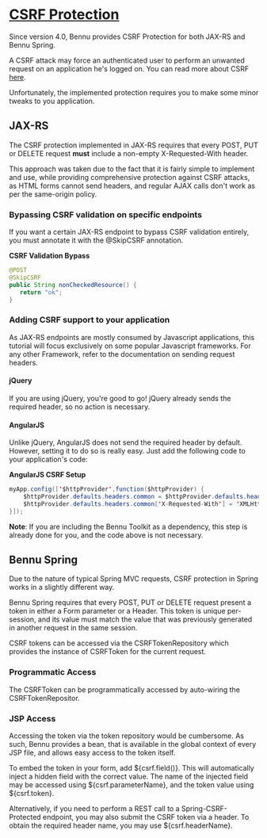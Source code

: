 # [CSRF Protection](./csrf-protection.md)


Since version 4.0, Bennu provides CSRF Protection for both JAX-RS and Bennu Spring.

A CSRF attack may force an authenticated user to perform an unwanted request on an application he's logged on. You can read more about CSRF [here](https://www.owasp.org/index.php/Cross-Site_Request_Forgery_%28CSRF%29).

Unfortunately, the implemented protection requires you to make some minor tweaks to you application.

## JAX-RS

The CSRF protection implemented in JAX-RS requires that every POST, PUT or DELETE request **must** include a non-empty X-Requested-With header.

This approach was taken due to the fact that it is fairly simple to implement and use, while providing comprehensive protection against CSRF attacks, as HTML forms cannot send headers, and regular AJAX calls don't work as per the same-origin policy.

### Bypassing CSRF validation on specific endpoints 

If you want a certain JAX-RS endpoint to bypass CSRF validation entirely, you must annotate it with the @SkipCSRF annotation.

**CSRF Validation Bypass**
 ``` java
@POST
@SkipCSRF
public String nonCheckedResource() {
    return "ok";
}
 ```

 ### Adding CSRF support to your application
As JAX-RS endpoints are mostly consumed by Javascript applications, this tutorial will focus exclusively on some popular Javascript frameworks. For any other Framework, refer to the documentation on sending request headers.


#### **jQuery**


If you are using jQuery, you're good to go! jQuery already sends the required header, so no action is necessary.

#### **AngularJS**

Unlike jQuery, AngularJS does not send the required header by default. However, setting it to do so is really easy. Just add the following code to your application's code:

**AngularJS CSRF Setup**

``` java
myApp.config(['$httpProvider',function($httpProvider) {
    $httpProvider.defaults.headers.common = $httpProvider.defaults.headers.common || {};
    $httpProvider.defaults.headers.common['X-Requested-With'] = 'XMLHttpRequest';
}]);
```


**Note**: If you are including the Bennu Toolkit as a dependency, this step is already done for you, and the code above is not necessary.

## Bennu Spring


Due to the nature of typical Spring MVC requests, CSRF protection in Spring works in a slightly different way.

Bennu Spring requires that every POST, PUT or DELETE request present a token in either a Form parameter or a Header. This token is unique per-session, and its value must match the value that was previously generated in another request in the same session.

CSRF tokens can be accessed via the CSRFTokenRepository which provides the instance of CSRFToken for the current request.

### Programmatic Access
The CSRFToken can be programmatically accessed by auto-wiring the CSRFTokenRepositor.

### JSP Access

Accessing the token via the token repository would be cumbersome. As such, Bennu provides a bean, that is available in the global context of every JSP file, and allows easy access to the token itself.

To embed the token in your form, add ${csrf.field()}. This will automatically inject a hidden field with the correct value. The name of the injected field may be accessed using ${csrf.parameterName}, and the token value using ${csrf.token}.

Alternatively, if you need to perform a REST call to a Spring-CSRF-Protected endpoint, you may also submit the CSRF token via a header. To obtain the required header name, you may use ${csrf.headerName}.